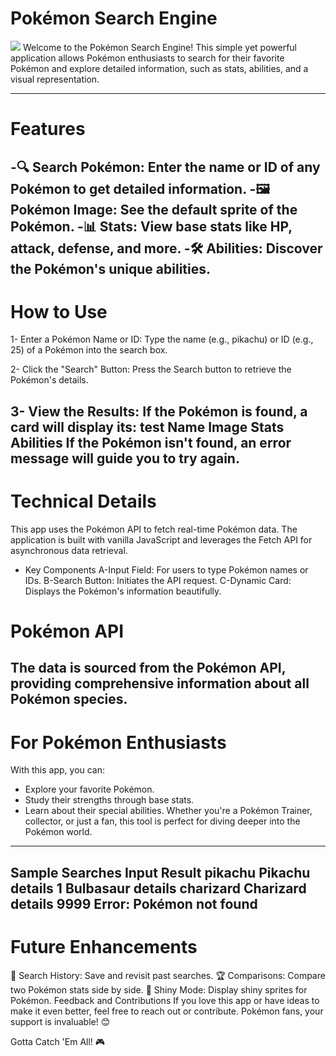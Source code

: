 # Pokémon Search Engine

![]([https://github.com/Ammar-Alkhalidi/Search-Pok-mon-Cards-Fetching/blob/main/Screencastfrom2025-01-1214-29-53-ezgif.com-video-to-gif-converter.webm](https://github.com/Ammar-Alkhalidi/Search-Pok-mon-Cards-Fetching/blob/main/Screencastfrom2025-01-1214-29-53-ezgif.com-crop.gif))
Welcome to the Pokémon Search Engine! This simple yet powerful application allows Pokémon enthusiasts to search for their favorite Pokémon and explore detailed information, such as stats, abilities, and a visual representation.



----------------------------------------------
# Features
-🔍 Search Pokémon: Enter the name or ID of any Pokémon to get detailed information.
-🖼️ Pokémon Image: See the default sprite of the Pokémon.
-📊 Stats: View base stats like HP, attack, defense, and more.
-🛠️ Abilities: Discover the Pokémon's unique abilities.
----------------------------------------------
# How to Use
1- Enter a Pokémon Name or ID:
Type the name (e.g., pikachu) or ID (e.g., 25) of a Pokémon into the search box.

2- Click the "Search" Button:
Press the Search button to retrieve the Pokémon's details.

3- View the Results:
If the Pokémon is found, a card will display its:
test
Name
Image
Stats
Abilities
If the Pokémon isn't found, an error message will guide you to try again.
-----------------------------------------------
# Technical Details
This app uses the Pokémon API to fetch real-time Pokémon data. The application is built with vanilla JavaScript and leverages the Fetch API for asynchronous data retrieval.

- Key Components
A-Input Field: For users to type Pokémon names or IDs.
B-Search Button: Initiates the API request.
C-Dynamic Card: Displays the Pokémon's information beautifully.

# Pokémon API
The data is sourced from the Pokémon API, providing comprehensive information about all Pokémon species.
----------------------------------------------
# For Pokémon Enthusiasts
With this app, you can:

- Explore your favorite Pokémon.
- Study their strengths through base stats.
- Learn about their special abilities.
Whether you're a Pokémon Trainer, collector, or just a fan, this tool is perfect for diving deeper into the Pokémon world.
-----------------------------------------
Sample Searches
Input	Result
pikachu	Pikachu details
1	Bulbasaur details
charizard	Charizard details
9999	Error: Pokémon not found
--------------------------------------------
# Future Enhancements
🔄 Search History: Save and revisit past searches.
🏆 Comparisons: Compare two Pokémon stats side by side.
🌈 Shiny Mode: Display shiny sprites for Pokémon.
Feedback and Contributions
If you love this app or have ideas to make it even better, feel free to reach out or contribute. Pokémon fans, your support is invaluable! 😊

Gotta Catch 'Em All! 🎮
